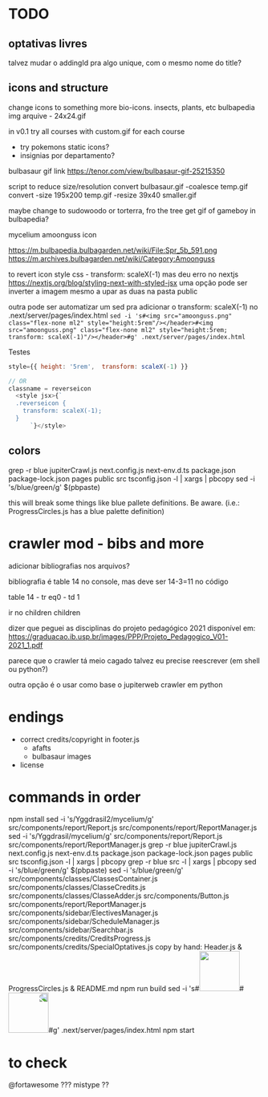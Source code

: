# TODO

## optativas livres

talvez mudar o addingId pra algo unique, com o mesmo nome do title?



## icons and structure

change icons to something more bio-icons. insects, plants, etc
bulbapedia img arquive - 24x24.gif

in v0.1 try all courses with custom.gif
for each course
- try pokemons static icons?
- insignias por departamento?


bulbasaur gif link
https://tenor.com/view/bulbasaur-gif-25215350

script to reduce size/resolution
convert bulbasaur.gif -coalesce temp.gif
convert -size 195x200 temp.gif -resize 39x40 smaller.gif

maybe change to sudowoodo or torterra, fro the tree
get gif of gameboy in bulbapedia?



mycelium amoonguss icon

https://m.bulbapedia.bulbagarden.net/wiki/File:Spr_5b_591.png
https://m.archives.bulbagarden.net/wiki/Category:Amoonguss

to revert icon
style css - transform: scaleX(-1)
mas deu erro no nextjs
https://nextjs.org/blog/styling-next-with-styled-jsx
uma opção pode ser inverter a imagem mesmo a upar as duas na pasta public

outra pode ser automatizar um sed pra adicionar o transform: scaleX(-1) no .next/server/pages/index.html
`sed -i 's#<img src="amoonguss.png" class="flex-none ml2" style="height:5rem"/></header>#<img src="amoonguss.png" class="flex-none ml2" style="height:5rem; transform: scaleX(-1)"/></header>#g' .next/server/pages/index.html`

Testes
```js
style={{ height: '5rem',  transform: scaleX(-1) }}

// OR
classname = reverseicon
  <style jsx>{`
  .reverseicon {
    transform: scaleX(-1);
  }
      `}</style>
```




## colors


grep -r blue jupiterCrawl.js next.config.js next-env.d.ts package.json package-lock.json pages public src tsconfig.json -l | xargs | pbcopy
sed -i 's/blue/green/g' $(pbpaste)

this will break some things like blue pallete definitions. Be aware. (i.e.: ProgressCircles.js has a blue palette definition)




# crawler mod - bibs and more


adicionar bibliografias nos arquivos?

bibliografia é table 14 no console, mas deve ser 14-3=11 no código

table 14 - tr eq0 - td 1

ir no children children



dizer que peguei as disciplinas do projeto pedagógico 2021
disponível em: https://graduacao.ib.usp.br/images/PPP/Projeto_Pedagogico_V01-2021_1.pdf


parece que o crawler tá meio cagado
talvez eu precise reescrever (em shell ou python?)

outra opção é o usar como base o jupiterweb crawler em python


# endings

- correct credits/copyright in footer.js
    - afafts
    - bulbasaur images
- license

# commands in order

npm install
sed -i 's/Yggdrasil2/mycelium/g' src/components/report/Report.js src/components/report/ReportManager.js
sed -i 's/Yggdrasil/mycelium/g' src/components/report/Report.js src/components/report/ReportManager.js
grep -r blue jupiterCrawl.js next.config.js next-env.d.ts package.json package-lock.json pages public src tsconfig.json -l | xargs | pbcopy
grep -r blue src -l | xargs | pbcopy
sed -i 's/blue/green/g' $(pbpaste)
sed -i 's/blue/green/g' src/components/classes/ClassesContainer.js src/components/classes/ClasseCredits.js src/components/classes/ClasseAdder.js src/components/Button.js src/components/report/ReportManager.js src/components/sidebar/ElectivesManager.js src/components/sidebar/ScheduleManager.js src/components/sidebar/Searchbar.js src/components/credits/CreditsProgress.js src/components/credits/SpecialOptatives.js
copy by hand: Header.js & ProgressCircles.js & README.md
npm run build
sed -i 's#<img src="amoonguss.png" class="flex-none ml2" style="height:5rem"/></header>#<img src="amoonguss.png" class="flex-none ml2" style="height:5rem; transform: scaleX(-1)"/></header>#g' .next/server/pages/index.html
npm start


# to check

@fortawesome ??? mistype ??
